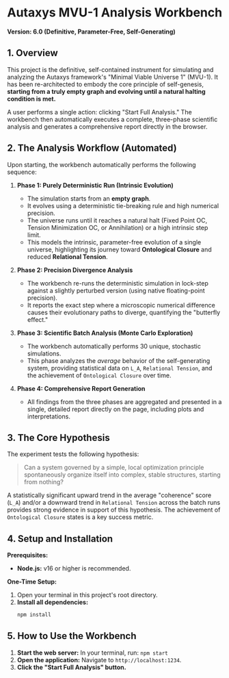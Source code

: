 # Autaxys MVU-1 Analysis Workbench

**Version: 6.0 (Definitive, Parameter-Free, Self-Generating)**

## 1. Overview

This project is the definitive, self-contained instrument for simulating and analyzing the Autaxys framework's "Minimal Viable Universe 1" (MVU-1). It has been re-architected to embody the core principle of self-genesis, **starting from a truly empty graph and evolving until a natural halting condition is met.**

A user performs a single action: clicking "Start Full Analysis." The workbench then automatically executes a complete, three-phase scientific analysis and generates a comprehensive report directly in the browser.

## 2. The Analysis Workflow (Automated)

Upon starting, the workbench automatically performs the following sequence:

1.  **Phase 1: Purely Deterministic Run (Intrinsic Evolution)**
    *   The simulation starts from an **empty graph**.
    *   It evolves using a deterministic tie-breaking rule and high numerical precision.
    *   The universe runs until it reaches a natural halt (Fixed Point OC, Tension Minimization OC, or Annihilation) or a high intrinsic step limit.
    *   This models the intrinsic, parameter-free evolution of a single universe, highlighting its journey toward **Ontological Closure** and reduced **Relational Tension**.

2.  **Phase 2: Precision Divergence Analysis**
    *   The workbench re-runs the deterministic simulation in lock-step against a slightly perturbed version (using native floating-point precision).
    *   It reports the exact step where a microscopic numerical difference causes their evolutionary paths to diverge, quantifying the "butterfly effect."

3.  **Phase 3: Scientific Batch Analysis (Monte Carlo Exploration)**
    *   The workbench automatically performs 30 unique, stochastic simulations.
    *   This phase analyzes the *average* behavior of the self-generating system, providing statistical data on `L_A`, `Relational Tension`, and the achievement of `Ontological Closure` over time.

4.  **Phase 4: Comprehensive Report Generation**
    *   All findings from the three phases are aggregated and presented in a single, detailed report directly on the page, including plots and interpretations.

## 3. The Core Hypothesis

The experiment tests the following hypothesis:
> Can a system governed by a simple, local optimization principle spontaneously organize itself into complex, stable structures, starting from nothing?

A statistically significant upward trend in the average "coherence" score (`L_A`) and/or a downward trend in `Relational Tension` across the batch runs provides strong evidence in support of this hypothesis. The achievement of `Ontological Closure` states is a key success metric.

## 4. Setup and Installation

**Prerequisites:**
*   **Node.js:** v16 or higher is recommended.

**One-Time Setup:**
1.  Open your terminal in this project's root directory.
2.  **Install all dependencies:**
    ```bash
    npm install
    ```

## 5. How to Use the Workbench

1.  **Start the web server:** In your terminal, run: `npm start`
2.  **Open the application:** Navigate to `http://localhost:1234`.
3.  **Click the "Start Full Analysis" button.**